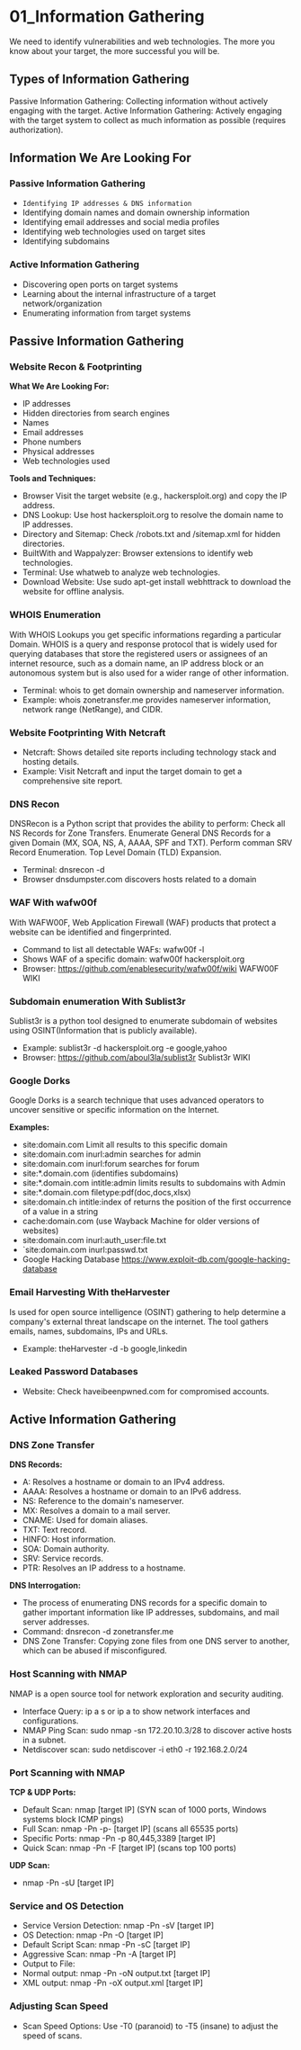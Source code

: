 # 01_Information Gathering

We need to identify vulnerabilities and web technologies. The more you know about your target, the more successful you will be.


## Types of Information Gathering

Passive Information Gathering: Collecting information without actively engaging with the target.
Active Information Gathering: Actively engaging with the target system to collect as much information as possible (requires authorization).


## Information We Are Looking For

### Passive Information Gathering

- `Identifying IP addresses & DNS information`
- Identifying domain names and domain ownership information
- Identifying email addresses and social media profiles
- Identifying web technologies used on target sites
- Identifying subdomains

### Active Information Gathering
- Discovering open ports on target systems
- Learning about the internal infrastructure of a target network/organization
- Enumerating information from target systems



## Passive Information Gathering

### Website Recon & Footprinting

**What We Are Looking For:**
- IP addresses
- Hidden directories from search engines
- Names
- Email addresses
- Phone numbers
- Physical addresses
- Web technologies used

**Tools and Techniques:**
- Browser Visit the target website (e.g., hackersploit.org) and copy the IP address.
- DNS Lookup: Use host hackersploit.org to resolve the domain name to IP addresses.
- Directory and Sitemap: Check /robots.txt and /sitemap.xml for hidden directories.
- BuiltWith and Wappalyzer: Browser extensions to identify web technologies.
- Terminal: Use whatweb <domain> to analyze web technologies.
- Download Website: Use sudo apt-get install webhttrack to download the website for offline analysis.


### WHOIS Enumeration

With WHOIS Lookups you get specific informations regarding a particular Domain. WHOIS is a query and response protocol that is widely used for querying databases that store the registered users or assignees of an internet resource, such as a domain name, an IP address block or an autonomous system but is also used for a wider range of other information.

- Terminal: whois <domain> to get domain ownership and nameserver information.
- Example: whois zonetransfer.me provides nameserver information, network range (NetRange), and CIDR.


### Website Footprinting With Netcraft

- Netcraft: Shows detailed site reports including technology stack and hosting details.
- Example: Visit Netcraft and input the target domain to get a comprehensive site report.


### DNS Recon

DNSRecon is a Python script that provides the ability to perform: Check all NS Records for Zone Transfers. Enumerate General DNS Records for a given Domain (MX, SOA, NS, A, AAAA, SPF and TXT). Perform comman SRV Record Enumeration. Top Level Domain (TLD) Expansion.

- Terminal: dnsrecon -d <domain>
- Browser dnsdumpster.com discovers hosts related to a domain


### WAF With wafw00f

With WAFW00F, Web Application Firewall (WAF) products that protect a website can be identified and fingerprinted.

- Command to list all detectable WAFs: wafw00f -l
- Shows WAF of a specific domain: wafw00f hackersploit.org
- Browser: https://github.com/enablesecurity/wafw00f/wiki WAFW00F WIKI


### Subdomain enumeration With Sublist3r

Sublist3r is a python tool designed to enumerate subdomain of websites using OSINT(Information that is publicly available).

- Example: sublist3r -d hackersploit.org -e google,yahoo
- Browser: https://github.com/aboul3la/sublist3r Sublist3r WIKI

### Google Dorks

Google Dorks is a search technique that uses advanced operators to uncover sensitive or specific information on the Internet.

**Examples:**
- site:domain.com Limit all results to this specific domain
- site:domain.com inurl:admin searches for admin
- site:domain.com inurl:forum searches for forum
- site:*.domain.com (identifies subdomains)
- site:*.domain.com intitle:admin limits results to subdomains with Admin
- site:*.domain.com filetype:pdf(doc,docs,xlsx)
- site:domain.ch intitle:index of returns the position of the first occurrence of a value in a string
- cache:domain.com (use Wayback Machine for older versions of websites)
- site:domain.com inurl:auth_user:file.txt
- `site:domain.com inurl:passwd.txt
- Google Hacking Database https://www.exploit-db.com/google-hacking-database
### Email Harvesting With theHarvester


Is used for open source intelligence (OSINT) gathering to help determine a company's external threat landscape on the internet. The tool gathers emails, names, subdomains, IPs and URLs.

- Example: theHarvester -d <domain> -b google,linkedin


### Leaked Password Databases

- Website: Check haveibeenpwned.com for compromised accounts.



## Active Information Gathering

### DNS Zone Transfer

**DNS Records:**
- A: Resolves a hostname or domain to an IPv4 address.
- AAAA: Resolves a hostname or domain to an IPv6 address.
- NS: Reference to the domain's nameserver.
- MX: Resolves a domain to a mail server.
- CNAME: Used for domain aliases.
- TXT: Text record.
- HINFO: Host information.
- SOA: Domain authority.
- SRV: Service records.
- PTR: Resolves an IP address to a hostname.

**DNS Interrogation:**
- The process of enumerating DNS records for a specific domain to gather important information like IP addresses, subdomains, and mail server addresses.
- Command: dnsrecon -d zonetransfer.me
- DNS Zone Transfer: Copying zone files from one DNS server to another, which can be abused if misconfigured.


### Host Scanning with NMAP

NMAP is a open source tool for network exploration and security auditing.

- Interface Query: ip a s or ip a to show network interfaces and configurations.
- NMAP Ping Scan: sudo nmap -sn 172.20.10.3/28 to discover active hosts in a subnet.
- Netdiscover scan: sudo netdiscover -i eth0 -r 192.168.2.0/24


### Port Scanning with NMAP

**TCP & UDP Ports:**
- Default Scan: nmap [target IP] (SYN scan of 1000 ports, Windows systems block ICMP pings)
- Full Scan: nmap -Pn -p- [target IP] (scans all 65535 ports)
- Specific Ports: nmap -Pn -p 80,445,3389 [target IP]
- Quick Scan: nmap -Pn -F [target IP] (scans top 100 ports)

**UDP Scan:** 
- nmap -Pn -sU [target IP]


### Service and OS Detection

- Service Version Detection: nmap -Pn -sV [target IP]
- OS Detection: nmap -Pn -O [target IP]
- Default Script Scan: nmap -Pn -sC [target IP]
- Aggressive Scan: nmap -Pn -A [target IP]
- Output to File:
- Normal output: nmap -Pn -oN output.txt [target IP]
- XML output: nmap -Pn -oX output.xml [target IP]


### Adjusting Scan Speed

- Scan Speed Options: Use -T0 (paranoid) to -T5 (insane) to adjust the speed of scans.
